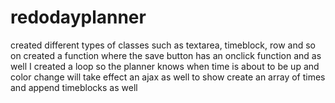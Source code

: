 # redodayplanner
created different types of classes such as textarea, timeblock, row and so on
created a function where the save button has an onclick function and as well I created a loop so the planner knows when time is about to be up and color change will take effect
an ajax as well to show create an array of times and append timeblocks as well
